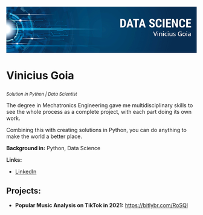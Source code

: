 <p align="center">
  <img src="banner2.png" >
</p>

# Vinicius Goia
<sub>*Solution in Python | Data Scientist*</sub>

The degree in Mechatronics Engineering gave me multidisciplinary skills to see the whole process as a complete project, with each part doing its own work.

Combining this with creating solutions in Python, you can do anything to make the world a better place.


**Background in:** Python, Data Science

**Links:**
* [LinkedIn](https://br.linkedin.com/in/vinicius-goia-75a403234)



## Projects:

* **Popular Music Analysis on TikTok in 2021:** https://bitlybr.com/RoSQl
